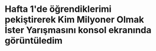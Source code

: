 # Hafta 1'de öğrendiklerimi pekiştirerek Kim Milyoner Olmak İster Yarışmasını konsol ekranında görüntüledim
